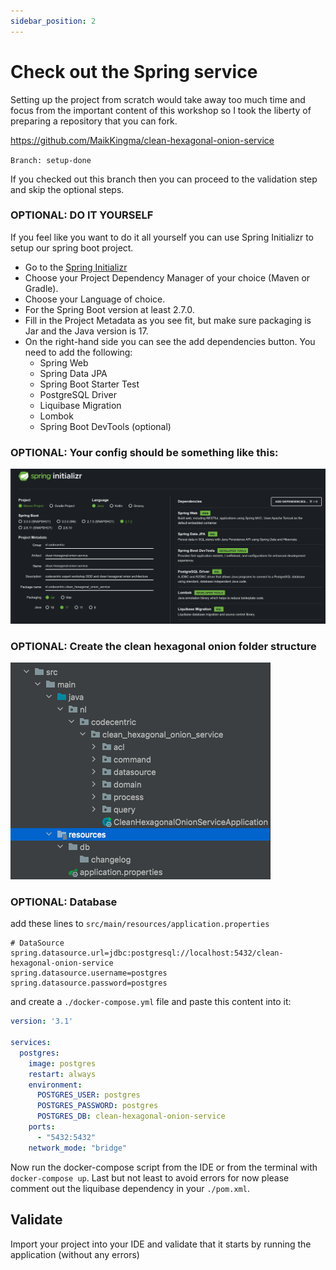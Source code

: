 ```yaml
---
sidebar_position: 2
---
```


# Check out the Spring service

Setting up the project from scratch would take away too much time and focus from the important content of this workshop 
so I took the liberty of preparing a repository that you can fork.

https://github.com/MaikKingma/clean-hexagonal-onion-service

``Branch: setup-done``

If you checked out this branch then you can proceed to the validation step and skip the optional steps.


### OPTIONAL: DO IT YOURSELF

If you feel like you want to do it all yourself you can use Spring Initializr to setup our spring boot project.
- Go to the [Spring Initializr](https://start.spring.io/)
- Choose your Project Dependency Manager of your choice (Maven or Gradle).
- Choose your Language of choice.
- For the Spring Boot version at least 2.7.0.
- Fill in the Project Metadata as you see fit, but make sure packaging is Jar and the Java version is 17.
- On the right-hand side you can see the add dependencies button. You need to add the following:
  - Spring Web
  - Spring Data JPA
  - Spring Boot Starter Test
  - PostgreSQL Driver
  - Liquibase Migration
  - Lombok
  - Spring Boot DevTools (optional)

### OPTIONAL: Your config should be something like this:
![spring-initializr.png](spring-initializr.png)

### OPTIONAL: Create the clean hexagonal onion folder structure
![package-structure.png](package-structure.png)

### OPTIONAL: Database
add these lines to ``src/main/resources/application.properties``

```properties
# DataSource
spring.datasource.url=jdbc:postgresql://localhost:5432/clean-hexagonal-onion-service
spring.datasource.username=postgres
spring.datasource.password=postgres
```

and create a ``./docker-compose.yml`` file and paste this content into it:
```yaml
version: '3.1'

services:
  postgres:
    image: postgres
    restart: always
    environment:
      POSTGRES_USER: postgres
      POSTGRES_PASSWORD: postgres
      POSTGRES_DB: clean-hexagonal-onion-service
    ports:
      - "5432:5432"
    network_mode: "bridge"
```
Now run the docker-compose script from the IDE or from the terminal with ``docker-compose up``.
Last but not least to avoid errors for now please comment out the liquibase dependency in your ``./pom.xml``.

## Validate
Import your project into your IDE and validate that it starts by running the application (without any errors)




